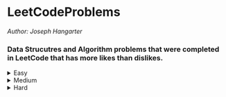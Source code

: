 # LeetCodeProblems

*Author: Joseph Hangarter*

### Data Strucutres and Algorithm problems that were completed in LeetCode that has more likes than dislikes.

<details>
<summary>Easy</summary>

* [1295. Find Numbers with Even Number of Digits](https://github.com/JCode1986/LeetCodeProblems/tree/master/Easy/EvenNumberOfDigits)
* [1480. Running Sum of 1d Array](https://github.com/JCode1986/LeetCodeProblems/tree/master/Easy/RunningSum)
* [1365. How Many Numbers Are Smaller Than the Current Number](https://github.com/JCode1986/LeetCodeProblems/tree/master/Easy/NumbersSmallerThanCurrent)
* [1470. Shuffle the Array](https://github.com/JCode1986/LeetCodeProblems/tree/master/Easy/ShuffleArray)
* [1431. Kids With the Greatest Number of Candies](https://github.com/JCode1986/LeetCodeProblems/tree/master/Easy/NumberOfCandies)
* [1342. Number of Steps to Reduce a Number to Zero](https://github.com/JCode1986/LeetCodeProblems/tree/master/Easy/StepsToReduceNumberToZero)
* [771. Jewels and Stones](https://github.com/JCode1986/LeetCodeProblems/tree/master/Easy/JewelsAndStones)
* [1281. Subtract the Product and Sum of Digits of an Integer](https://github.com/JCode1986/LeetCodeProblems/tree/master/Easy/SubtractProductAndSum)
* [1351. Count Negative Numbers in a Sorted Matrix](https://github.com/JCode1986/LeetCodeProblems/tree/master/Easy/NegativeNumbersInMatrix)
* [1436. Destination City](https://github.com/JCode1986/LeetCodeProblems/tree/master/Easy/CityDestination)
* [876. Middle of the Linked List](https://github.com/JCode1986/LeetCodeProblems/tree/master/Easy/MidLinkedList)
* [1207. Unique Number of Occurrences](https://github.com/JCode1986/LeetCodeProblems/tree/master/Easy/UniqueNumberOfOccurences)

</details>

<details>
<summary>Medium</summary>

</details>

<details>
<summary>Hard</summary>

</details>

